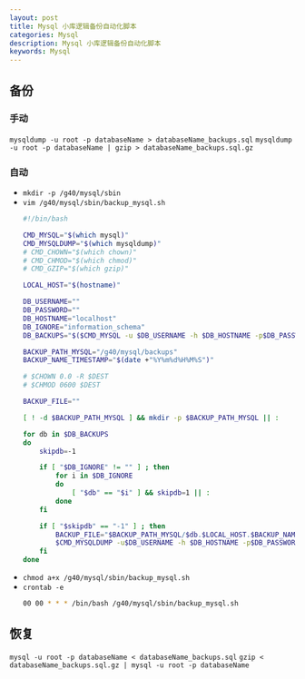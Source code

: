 ```yaml
---
layout: post
title: Mysql 小库逻辑备份自动化脚本
categories: Mysql
description: Mysql 小库逻辑备份自动化脚本
keywords: Mysql
---
```



## 备份

### 手动

`mysqldump -u root -p databaseName > databaseName_backups.sql`
`mysqldump -u root -p databaseName | gzip > databaseName_backups.sql.gz`


### 自动

- `mkdir -p /g40/mysql/sbin`
- `vim /g40/mysql/sbin/backup_mysql.sh`
  ```bash
  #!/bin/bash
  
  CMD_MYSQL="$(which mysql)"
  CMD_MYSQLDUMP="$(which mysqldump)"
  # CMD_CHOWN="$(which chown)"
  # CMD_CHMOD="$(which chmod)"
  # CMD_GZIP="$(which gzip)"
  
  LOCAL_HOST="$(hostname)"
  
  DB_USERNAME=""
  DB_PASSWORD=""
  DB_HOSTNAME="localhost"
  DB_IGNORE="information_schema"
  DB_BACKUPS="$($CMD_MYSQL -u $DB_USERNAME -h $DB_HOSTNAME -p$DB_PASSWORD -Bse 'show databases')"
  
  BACKUP_PATH_MYSQL="/g40/mysql/backups"
  BACKUP_NAME_TIMESTAMP="$(date +"%Y%m%d%H%M%S")"
  
  # $CHOWN 0.0 -R $DEST
  # $CHMOD 0600 $DEST
  
  BACKUP_FILE=""
  
  [ ! -d $BACKUP_PATH_MYSQL ] && mkdir -p $BACKUP_PATH_MYSQL || :
  
  for db in $DB_BACKUPS
  do
      skipdb=-1
  
      if [ "$DB_IGNORE" != "" ] ; then
          for i in $DB_IGNORE
          do
              [ "$db" == "$i" ] && skipdb=1 || :
          done
      fi
  
      if [ "$skipdb" == "-1" ] ; then
          BACKUP_FILE="$BACKUP_PATH_MYSQL/$db.$LOCAL_HOST.$BACKUP_NAME_TIMESTAMP.sql"
          $CMD_MYSQLDUMP -u$DB_USERNAME -h $DB_HOSTNAME -p$DB_PASSWORD $db > $BACKUP_FILE
      fi
  done
  ```
- `chmod a+x /g40/mysql/sbin/backup_mysql.sh`
- `crontab -e`
  ```bash
  00 00 * * * /bin/bash /g40/mysql/sbin/backup_mysql.sh
  ```

## 恢复

`mysql -u root -p databaseName < databaseName_backups.sql`
`gzip < databaseName_backups.sql.gz | mysql -u root -p databaseName`
